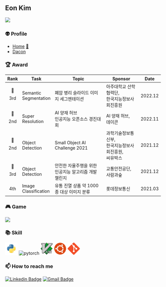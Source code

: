 
## Eon Kim
![](https://hits.seeyoufarm.com/api/count/incr/badge.svg?url=https%3A%2F%2Fgithub.com%2F{thisisiron}1212%2Fhit-counter)

### 👽 Profile
- [Home](https://thisisiron.github.io/) [🏡](https://thisisiron.github.io/)
- [Dacon](https://dacon.io/myprofile/90663/home)

### 🏆 Award

| Rank | Task | Topic | Sponsor | Date |
|:------:|-------|------|---------|------|
| 🥉 $$\text{3rd}$$  | Semantic<br>Segmentation     | 폐암 병리 슬라이드 이미지 세그멘테이션 | 아주대학교 산학협력단,<br>한국지능정보사회진흥원 | 2022.12 |
| 🥈 $$\text{2nd}$$         | Super<br>Resolution     | AI 양재 허브 <br>인공지능 오픈소스 경진대회    |  AI 양재 허브,<br>데이콘                                      | 2022.11 |
| 🥈 $$\text{2nd}$$         | Object<br>Detection     | Small Object AI Challenge 2021                | 과학기술정보통신부,<br>한국지능정보사회진흥원,<br> 씨유박스                                      | 2021.12 |
| 🥉 $$\text{3rd}$$  | Object<br>Detection     | 안전한 자율주행을 위한 <br>인공지능 알고리즘 개발 챌린지 | 교통안전공단, 사람과숲| 2021.12 |
| $$\text{4th}$$            | Image<br>Classification | 유통 진열 상품 약 1000종 대상 이미지 분류               | 롯데정보통신                                | 2021.03 |

### 🎮 Game
<img align="center" src="http://mazassumnida.wtf/api/v2/generate_badge?boj=simpleisthebest"/>


### 📚 Skill
<p align="left">
  <img src="https://raw.githubusercontent.com/github/explore/80688e429a7d4ef2fca1e82350fe8e3517d3494d/topics/python/python.png" alt="python" width="40" height="40"/>
  <img src="https://www.vectorlogo.zone/logos/pytorch/pytorch-icon.svg" alt="pytorch" width="40" height="40"/>
  
  <img src="https://github.com/devicons/devicon/blob/master/icons/vim/vim-original.svg" width="40" height="40"/> 
  <img src="https://github.com/devicons/devicon/blob/master/icons/ubuntu/ubuntu-plain.svg" alt="linux" width="40" height="40"/>
  <img src="https://github.com/devicons/devicon/blob/master/icons/git/git-original.svg" width="40" height="40"/> 
</p>

### 📫 How to reach me
[![Linkedin Badge](https://img.shields.io/badge/-LinkedIn-blue?style=flat-square&logo=Linkedin&logoColor=white&link=https://www.linkedin.com/in/gyeong-hyeon-kim-3aa89817a/)](https://www.linkedin.com/in/%EC%9D%B4%EC%96%B8-%EA%B9%80-16a96415a/)
[![Gmail Badge](https://img.shields.io/badge/Gmail-d14836?style=flat-square&logo=Gmail&logoColor=white&link=mailto:leonardkkh@gmail.com)](mailto:kimiron518@gmail.com)
